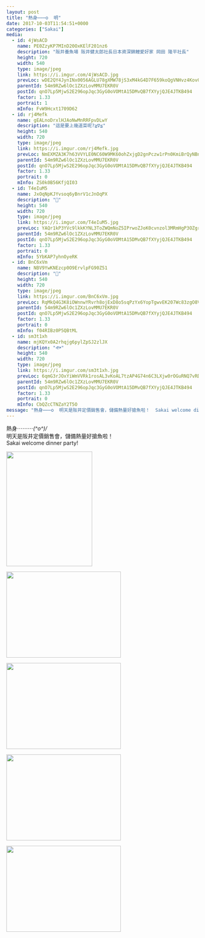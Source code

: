 ```yaml
---
layout: post
title: "熱身⋯⋯⋯o  明" 
date: 2017-10-03T11:54:51+0000 
categories: ["Sakai"] 
media:
  - id: 4jWsACD
    name: PE0ZzyKP7MInD20OxKElF201nz6
    description: "阪井養魚場 阪井健太郎社長日本資深錦鯉愛好家 岡田 隆平社長"   
    height: 720
    width: 540
    type: image/jpeg
    link: https://i.imgur.com/4jWsACD.jpg
    prevLoc: wDE2QY4JynINx0056AGLU78gXMW78jS3xM4kG4D7F659koQgVNHvz4Kov0vGf14ExLwZRMiAm0OkqMg2SlRY44Y2JxFR2D5yLQnDHNK41Jg11vfqzl1nKqo3hj7k2B9OwBCzRY7L0AQ1sgVyp4Y3RDH7nrB2GM43Inyg1nOA5DFXyy9vAG5rs5JngOOqBPsRm0nREjKQH0WvwkNvNDu3PnMXp68JU0v0r9zR8GfrP2MLBXlJH2mm6nvLoXHploB6YXo4SkY
    parentId: 54m9RZw6lOc1ZXzLovMMU7EKR0V
    postId: qnO7Lp5MjwS2E296opJqc3GyG0oVOMtA15DMvQB7fXYyjQJE4JTKB494
    factor: 1.33
    portrait: 1
    mInfo: FvW9Hcxt1709D62
  - id: rj4Mefk
    name: gEALnoDrxlHJAoNwMnRRFpvDLwY
    description: "這是要上幾道菜呢?≧∇≦"   
    height: 540
    width: 720
    type: image/jpeg
    link: https://i.imgur.com/rj4Mefk.jpg
    prevLoc: NmEXMZA3K7h63VVYLE0NC60W9MK60ohZxjgD2gnPczw1rPn0KmiBrQyNBnB4CoRmrRBMg9c3ARx8l4L2HlZNBnqMW4UW7JqXRxOYuwqPM5rpVwfPnqKjAGykTyGmOoxkQmhxrjynVK9Kuvkm9g59wxfEpElgBQ74hQA8OnWWVjhozyQJN44muO5DqvONxwTWlK8N9o9Aup7pDnEMB0iGn55lMPj2I9kgRonxmqSlpnlRNLPqSkKYNAmYjMcZRJjpy155
    parentId: 54m9RZw6lOc1ZXzLovMMU7EKR0V
    postId: qnO7Lp5MjwS2E296opJqc3GyG0oVOMtA15DMvQB7fXYyjQJE4JTKB494
    factor: 1.33
    portrait: 0
    mInfo: ZS0k0B56KfjQI03
  - id: T4eIuM5
    name: JxOqNpKJYvsoq6yBnrV1cJnOqPX
    description: "🐂"   
    height: 540
    width: 720
    type: image/jpeg
    link: https://i.imgur.com/T4eIuM5.jpg
    prevLoc: YAQr1kP3YVc9lkkKYNL3ToZWQmNoZ5IPrwoZJoK0cvnzol3MRmHgP3OZgrgLTPGA5G1j0BIWMK87JpOgt89ZRRAQYvfKYBp2jkJrupW5l0YmrAc90wwYqZp8F28Lgvkxz0iz4zq4m97XTkQzKAAQkQtY4M7wYGAGs4pXY4VLv9s7RR1qvw4NH74PDrrw0yujpzvLrG7wHQNxppJz53CjVG2pgB0OfAMr2wQZkGfJjw74YKQZfnO6YY1LOAH4k8MMMlw0C1n
    parentId: 54m9RZw6lOc1ZXzLovMMU7EKR0V
    postId: qnO7Lp5MjwS2E296opJqc3GyG0oVOMtA15DMvQB7fXYyjQJE4JTKB494
    factor: 1.33
    portrait: 0
    mInfo: 5YbKAP7yhnOyeRK
  - id: BnC6xVm
    name: NBV9YwKNEzcp0O9ErvlpFG90Z51
    description: "🐔"   
    height: 540
    width: 720
    type: image/jpeg
    link: https://i.imgur.com/BnC6xVm.jpg
    prevLoc: RqMkQ4G3K8iOWnnwYRvrh8ojExD8o5sqPzYx6YopTgwvEK207Wc83zgO8V86Ijyzqy0wP7FRyGXQjgAPF7vL0MVQ9xF1X67D9krxFlRNJzyX7liVL00MoP2OFGWOw99xxpFnGkj64DWlSRWMMOYNG2tplGDAxLZGCDolmDExA2FqKK6oRBkjfR3Qw99gByHQZwOPpGBpS2yw4X5336SVDBAK7pRvUY1XQgy995T78z6lpMDjIgr8YxWqZMI5wK0zrGkLHKQ
    parentId: 54m9RZw6lOc1ZXzLovMMU7EKR0V
    postId: qnO7Lp5MjwS2E296opJqc3GyG0oVOMtA15DMvQB7fXYyjQJE4JTKB494
    factor: 1.33
    portrait: 0
    mInfo: f04RIBz0P5QBtML
  - id: sm3t1xh
    name: mjKQYx0A2rhqjg6pylZpSJ2zlJX
    description: "🐟"   
    height: 540
    width: 720
    type: image/jpeg
    link: https://i.imgur.com/sm3t1xh.jpg
    prevLoc: 6qmG3rJOxYiWmVVRk1rosAL3vKoAL7tzAP4G74n6C3LXjw0rOGuRNQ7vRDR4tOxL1xykWmsqAGMWrg4NS8E6P10MJoT13VvwYkl6sg6wpNYMx8FmX55y4kLGH7glz3rAPquQYqYKPYnwTDqmmZ0j0BtVy0w1DBJluy35RyzxW9C5QQJE2DXrSV10MLL23wTWXmPOXVrnCjXEymB7PvuB0QxRmLxxSomWwZYqnzTAQAmOowJxTnwNyVKVLpi9N8MNRN9khm8
    parentId: 54m9RZw6lOc1ZXzLovMMU7EKR0V
    postId: qnO7Lp5MjwS2E296opJqc3GyG0oVOMtA15DMvQB7fXYyjQJE4JTKB494
    factor: 1.33
    portrait: 0
    mInfo: CbQZcCTNZaY2T5O
message: "熱身⋯⋯⋯o  明天是阪井定價銷售會，儲備熱量好搶魚啦！  Sakai welcome dinner party!"
---
```


熱身⋯⋯⋯*\(^o^)/*  
明天是阪井定價銷售會，儲備熱量好搶魚啦！  
Sakai welcome dinner party!


[//]: #media:  
<a href="https://i.imgur.com/4jWsACD.jpg"><img src="https://i.imgur.com/4jWsACD.jpg" height="300" width="225" /></a> 
  

<a href="https://i.imgur.com/rj4Mefk.jpg"><img src="https://i.imgur.com/rj4Mefk.jpg" height="225" width="300" /></a> 
  

<a href="https://i.imgur.com/T4eIuM5.jpg"><img src="https://i.imgur.com/T4eIuM5.jpg" height="225" width="300" /></a> 
  

<a href="https://i.imgur.com/BnC6xVm.jpg"><img src="https://i.imgur.com/BnC6xVm.jpg" height="225" width="300" /></a> 
  

<a href="https://i.imgur.com/sm3t1xh.jpg"><img src="https://i.imgur.com/sm3t1xh.jpg" height="225" width="300" /></a> 
 
